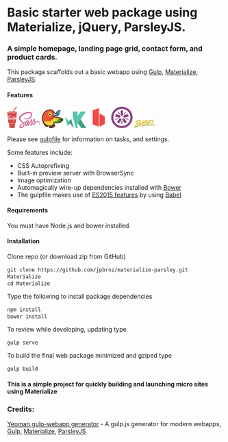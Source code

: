 # Basic starter web package using Materialize, jQuery, ParsleyJS.

### A simple homepage, landing page grid, contact form, and product cards.

This package scaffolds out a basic webapp using [Gulp](http://gulpjs.com/), [Materialize](http://materializecss.com/), [ParsleyJS](http://parsleyjs.org/).

#### Features
![Logo](docs/assets/gulp.png)
![Logo](docs/assets/sass.png)
![Logo](docs/assets/bower.png)
![Logo](docs/assets/karma.png)
![Logo](docs/assets/browsersync.png)
![Logo](docs/assets/jasmine.png)
![Logo](docs/assets/babel.png)

Please see [gulpfile](gulpfile.babel.js) for information on tasks, and settings.

Some features include:
* CSS Autoprefixing
* Built-in preview server with BrowserSync
* Image optimization
* Automagically wire-up dependencies installed with [Bower](http://bower.io)
* The gulpfile makes use of [ES2015 features](https://babeljs.io/docs/learn-es2015/) by using [Babel](https://babeljs.io)

#### Requirements

You must have Node.js and bower installed.

#### Installation

Clone repo (or download zip from GitHub)
```
git clone https://github.com/jpbrnz/materialize-parsley.git Materialize
cd Materialize
```

Type the following to install package dependencies

```    
npm install
bower install
```
To review while developing, updating type

```    
gulp serve
```
To build the final web package minimized and gziped type

```    
gulp build
```

#### This is a simple project for quickly building and launching micro sites using Materialize

### Credits:
[Yeoman gulp-webapp generator](https://github.com/yeoman/generator-gulp-webapp) - A gulp.js generator for modern webapps,
[Gulp](http://gulpjs.com/), [Materialize](http://materializecss.com/), [ParsleyJS](http://parsleyjs.org/)

